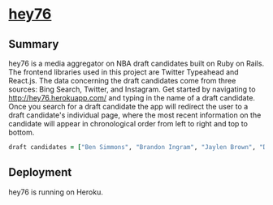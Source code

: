 # [hey76](http://hey76.herokuapp.com/)

## Summary
hey76 is a media aggregator on NBA draft candidates built on Ruby on Rails. The frontend libraries used in this project are Twitter Typeahead and React.js. The data concerning the draft candidates come from three sources: Bing Search, Twitter, and Instagram. Get started by navigating to http://hey76.herokuapp.com/ and typing in the name of a draft candidate. Once you search for a draft candidate the app will redirect the user to a draft candidate's individual page, where the most recent information on the candidate will appear in chronological order from left to right and top to bottom.

```ruby
draft candidates = ["Ben Simmons", "Brandon Ingram", "Jaylen Brown", "Dragan Bender", "Kris Dunn", "Buddy Hield", "Jamal Murray", "marquese Chriss", "Jakob Poeltl", "Thon Maker"] 
```

## Deployment
hey76 is running on Heroku.
